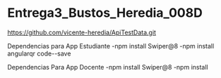 # Entrega3_Bustos_Heredia_008D

https://github.com/vicente-heredia/ApiTestData.git

Dependencias para App Estudiante
-npm install Swiper@8
-npm install angularqr code--save

Dependencias Para App Docente
-npm install Swiper@8
-npm install


